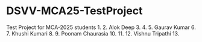# DSVV-MCA25-TestProject
Test Project for MCA-2025 students
1. 
2. Alok Deep
3. 
4. 
5. Gaurav Kumar
6.
7. Khushi Kumari
8.
9. Poonam Chaurasia
10.
11.
12. Vishnu Tripathi
13.
